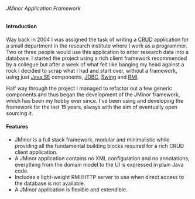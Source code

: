 ###### JMinor Application Framework

#### Introduction
Way back in 2004 I was assigned the task of writing a [CRUD](https://en.wikipedia.org/wiki/Create,_read,_update_and_delete) application for a small department in the research institute where I work as a programmer. Two or three people would use this application to enter research data into a database. I started the project using a rich client framework recommended by a collegue but after a week of what felt like banging my head against a rock I decided to scrap what I had and start over, without a framework, using just [Java SE](https://en.wikipedia.org/wiki/Java_Platform,_Standard_Edition) components, [JDBC](https://en.wikipedia.org/wiki/Java_Database_Connectivity), [Swing](https://en.wikipedia.org/wiki/Swing_(Java)) and [RMI](https://en.wikipedia.org/wiki/Java_remote_method_invocation).

Half way through the project I managed to refactor out a few generic components and thus began the development of the JMinor framework, which has been my hobby ever since. I've been using and developing the framework for the last 15 years, always with the aim of eventually open sourcing it.

#### Features
* JMinor is a full stack framework, modular and minimalistic while providing all the fundamental building blocks required for a rich CRUD client application.
* A JMinor application contains no XML configuration and no annotations, everything from the domain model to the UI is expressed in plain Java code.
* Includes a light-weight RMI/HTTP server to use when direct access to the database is not available.
* A JMinor application is flexible and extendible.